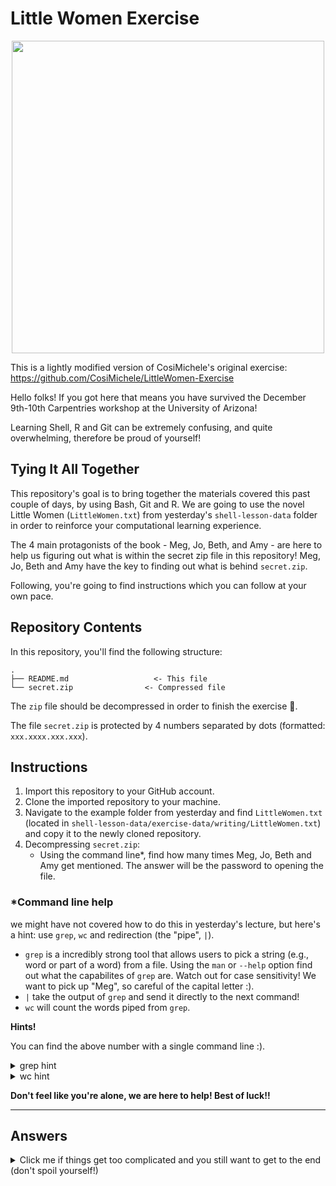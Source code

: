 # Little Women Exercise

<p align="center">
  <img src='https://static01.nyt.com/images/2020/01/03/books/review/24littlewomen1/24littlewomen1-videoSixteenByNineJumbo1600-v2.jpg' width='500'>
</p>

This is a lightly modified version of CosiMichele's original exercise: https://github.com/CosiMichele/LittleWomen-Exercise

Hello folks! If you got here that means you have survived the December 9th-10th Carpentries workshop at the University of Arizona!

Learning Shell, R and Git can be extremely confusing, and quite overwhelming, therefore be proud of yourself!

## Tying It All Together

This repository's goal is to bring together the materials covered this past couple of days, by using Bash, Git and R. We are going to use the novel Little Women (`LittleWomen.txt`) from yesterday's `shell-lesson-data` folder in order to reinforce your computational learning experience.

The 4 main protagonists of the book - Meg, Jo, Beth, and Amy - are here to help us figuring out what is within the secret zip file in this repository! Meg, Jo, Beth and Amy have the key to finding out what is behind `secret.zip`. 

Following, you're going to find instructions which you can follow at your own pace.

## Repository Contents

In this repository, you'll find the following structure:

```
.
├── README.md                   <- This file
└── secret.zip                <- Compressed file
```
The `zip` file should be decompressed in order to finish the exercise 🙂. 

The file `secret.zip` is protected by 4 numbers separated by dots (formatted: `xxx.xxxx.xxx.xxx`).

## Instructions

1. Import this repository to your GitHub account.
2. Clone the imported repository to your machine.
3. Navigate to the example folder from yesterday and find `LittleWomen.txt` (located in `shell-lesson-data/exercise-data/writing/LittleWomen.txt`) and copy it to the newly cloned repository.
4. Decompressing `secret.zip`:
     - Using the command line*, find how many times Meg, Jo, Beth and Amy get mentioned. The answer will be the password to opening the file.

### *Command line help

we might have not covered how to do this in yesterday's lecture, but here's a hint: use `grep`, `wc` and redirection (the "pipe", `|`).

- `grep` is a incredibly strong tool that allows users to pick a string (e.g., word or part of a word) from a file. Using the `man` or `--help` option find out what the capabilites of `grep` are. Watch out for case sensitivity! We want to pick up "Meg", so careful of the capital letter :).
- `|` take the output of `grep` and send it directly to the next command!
- `wc` will count the words piped from `grep`.

**Hints!**

You can find the above number with a single command line :).

<details>
  <summary> grep hint </summary>
  
  `-o` and `-w` are the only 2 flags you may want to use for this.

  - `-o`: The -o option tells grep to only output the matched parts of the text
  - `-w`: This option tells grep to match only whole words. It ensures that "Meg" is treated as a standalone word and not part of another word.

</details>

<details>
  <summary> wc hint </summary>
  
  use `-l` with `wc`! (such as `wc -l`): This command counts the number of lines in the input it receives. Since we used `grep` with the `-o` option, each line will correspond to an occurrence of the word you are looking for.

</details>

**Don't feel like you're alone, we are here to help! Best of luck!!**

---

## Answers

<details>
  <summary> Click me if things get too complicated and you still want to get to the end (don't spoil yourself!) </summary>
  
  `secret.zip` decompress with `683.459.1355.645`. The format of your command is: `grep -o -w "{character_name}" LittleWomen.txt | wc -l`, where {character_name} should be replaced with Meg, Beth, Jo and Amy.

</details>

